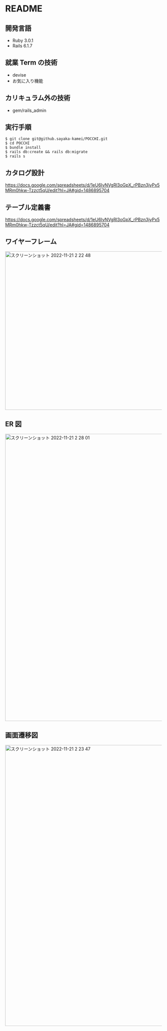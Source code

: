 # **README**

## **開発言語**

- Ruby 3.0.1
- Rails 6.1.7

## **就業 Term の技術**

- devise
- お気に入り機能

## **カリキュラム外の技術**

- gem/rails_admin

## **実行手順**

```
$ git clone git@github.sayaka-kamei/POCCHI.git
$ cd POCCHI
$ bundle install
$ rails db:create && rails db:migrate
$ rails s
```

## **カタログ設計**

https://docs.google.com/spreadsheets/d/1eU6IvNVgRl3oGpX_rPBzn3jyPx5MRm0hkw-Tzzct5qU/edit?hl=JA#gid=1486895704

## **テーブル定義書**

https://docs.google.com/spreadsheets/d/1eU6IvNVgRl3oGpX_rPBzn3jyPx5MRm0hkw-Tzzct5qU/edit?hl=JA#gid=1486895704

## **ワイヤーフレーム**

<img width="510" alt="スクリーンショット 2022-11-21 2 22 48" src="https://user-images.githubusercontent.com/112692112/202916561-f22b4393-a1fc-4269-abcf-5ff36323a6fa.png">

## **ER 図**

<img width="924" alt="スクリーンショット 2022-11-21 2 28 01" src="https://user-images.githubusercontent.com/112692112/202916700-557da0cd-9082-42b3-b0bd-7fb6592881b3.png">

## **画面遷移図**

<img width="904" alt="スクリーンショット 2022-11-21 2 23 47" src="https://user-images.githubusercontent.com/112692112/202916576-a5c0403e-0e07-4c39-b6c1-5eea9288a568.png">
